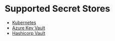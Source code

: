 # Supported Secret Stores

* [Kubernetes](./kubernetes.md)
* [Azure Key Vault](./azure-keyvault.md)
* [Hashicorp Vault](./hashicorp-vault.md)

